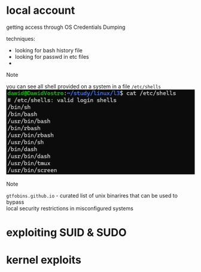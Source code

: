 # local account

getting access through OS Credentials Dumping

techniques:

* looking for bash history file
* looking for passwd in etc files
* 

> [!NOTE]
> you can see all shell provided on a system in a file `/etc/shells`
> ![shells](./shells.png)

> [!NOTE]
> `gtfobins.github.io` - curated list of unix binarires that can be used to bypass\
> local security restrictions in misconfigured systems




# exploiting SUID & SUDO



# kernel exploits